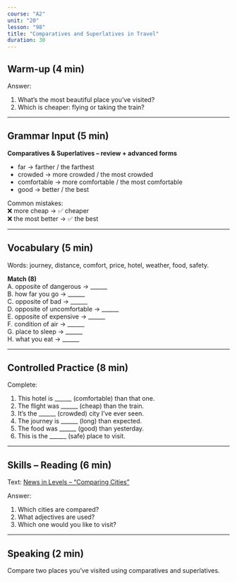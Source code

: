 ```yaml
---
course: "A2"
unit: "20"
lesson: "98"
title: "Comparatives and Superlatives in Travel"
duration: 30
---
```


## Warm-up (4 min)
Answer:
1. What’s the most beautiful place you’ve visited?  
2. Which is cheaper: flying or taking the train?  

-------

## Grammar Input (5 min)
**Comparatives & Superlatives – review + advanced forms**  
- far → farther / the farthest  
- crowded → more crowded / the most crowded  
- comfortable → more comfortable / the most comfortable  
- good → better / the best  

Common mistakes:  
❌ more cheap → ✅ cheaper  
❌ the most better → ✅ the best  

-------

## Vocabulary (5 min)
Words: journey, distance, comfort, price, hotel, weather, food, safety.  

**Match (8)**  
A. opposite of dangerous → ______  
B. how far you go → ______  
C. opposite of bad → ______  
D. opposite of uncomfortable → ______  
E. opposite of expensive → ______  
F. condition of air → ______  
G. place to sleep → ______  
H. what you eat → ______  

-------

## Controlled Practice (8 min)
Complete:  
1. This hotel is ______ (comfortable) than that one.  
2. The flight was ______ (cheap) than the train.  
3. It’s the ______ (crowded) city I’ve ever seen.  
4. The journey is ______ (long) than expected.  
5. The food was ______ (good) than yesterday.  
6. This is the ______ (safe) place to visit.  

-------

## Skills – Reading (6 min)
Text: [News in Levels – “Comparing Cities”](https://www.newsinlevels.com/)  

Answer:  
1. Which cities are compared?  
2. What adjectives are used?  
3. Which one would you like to visit?  

-------

## Speaking (2 min)
Compare two places you’ve visited using comparatives and superlatives.
